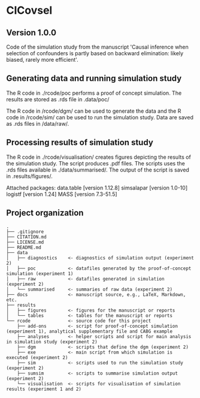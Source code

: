 # CICovsel

## Version 1.0.0
Code of the simulation study from the manuscript 'Causal inference when selection of confounders is partly based on backward elimination: likely biased, rarely more efficient'.

## Generating data and running simulation study
The R code in ./rcode/poc performs a proof of concept simulation. The results are stored as .rds file in .data/poc/

The R code in /rcode/dgm/ can be used to generate the data and the R code in /rcode/sim/ can be used to run the simulation study. Data are saved as .rds files in /data/raw/.

## Processing results of simulation study
The R code in ./rcode/visualisation/ creates figures depicting the results of the simulation study. The script produces .pdf files. The scripts uses the .rds files available in ./data/summarised/. The output of the script is saved in .results/figures/.

Attached packages:
data.table [version 1.12.8]
simsalapar [version 1.0-10]
logistf [version 1.24]
MASS [version 7.3-51.5]

## Project organization

```
.
├── .gitignore
├── CITATION.md
├── LICENSE.md
├── README.md
├── data
│   ├── diagnostics    <- diagnostics of simulation output (experiment 2)
│   ├── poc            <- datafiles generated by the proof-of-concept simulation (experiment 1)
│   ├── raw            <- datafiles generated in simulation (experiment 2)
│   └── summarised     <- summaries of raw data (experiment 2)
├── docs               <- manuscript source, e.g., LaTeX, Markdown, etc. 
├── results
│   ├── figures        <- figures for the manuscript or reports
│   └── tables         <- tables for the manuscript or reports
└── rcode              <- source code for this project
    ├── add-ons        <- script for proof-of-concept simulation (experiment 1), analytical supplementary file and CABG example
    ├── analyses       <- helper scripts and script for main analysis in simulation study (experiment 2)
    ├── dgm            <- scripts that define the dgm (experiment 2)
    ├── exe            <- main script from which simulation is executed (experiment 2)
    ├── sim            <- scripts used to run the simulation study (experiment 2)
    ├── sumsim         <- scripts to summarise simulation output (experiment 2)
    └── visualisation  <- scripts for visualisation of simulation results (experiment 1 and 2)

